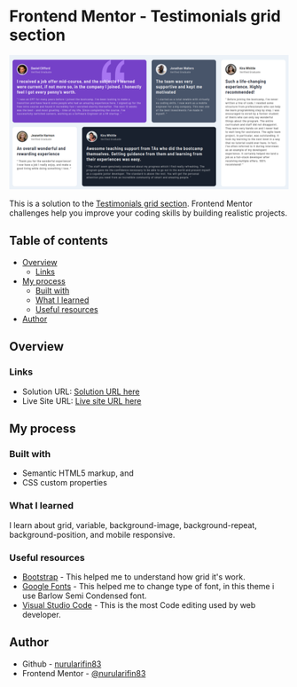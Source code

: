 # Frontend Mentor - Testimonials grid section

![Design preview for the Testimonials grid section coding challenge](https://raw.githubusercontent.com/nurularifin83/Testimonials-grid-section/main/assets/images/Screenshot%20from%202024-02-03%2020-48-51.png)

This is a solution to the [Testimonials grid section](https://www.frontendmentor.io/solutions/this-is-responsive-testimonials-grid-sections-page-using-custom-css-jw2MFg-VCY). Frontend Mentor challenges help you improve your coding skills by building realistic projects.

## Table of contents

- [Overview](#overview)
    - [Links](#links)
- [My process](#my-process)
    - [Built with](#built-with)
    - [What I learned](#what-i-learned)
    - [Useful resources](#useful-resources)
- [Author](#author)

## Overview

### Links

- Solution URL: [Solution URL here](https://www.frontendmentor.io/solutions/this-is-responsive-testimonials-grid-sections-page-using-custom-css-jw2MFg-VCY)
- Live Site URL: [Live site URL here](https://nurularifin83.github.io/Testimonials-grid-section/)

## My process

### Built with

- Semantic HTML5 markup, and
- CSS custom properties

### What I learned

I learn about grid, variable, background-image, background-repeat, background-position, and mobile responsive.

### Useful resources

- [Bootstrap](https://getbootstrap.com/docs/4.0/layout/grid/) - This helped me to understand how grid it's work.
- [Google Fonts](https://fonts.google.com/) - This helped me to change type of font, in this theme i use Barlow Semi Condensed font.
- [Visual Studio Code](https://code.visualstudio.com/) - This is the most Code editing used by web developer.

## Author

- Github - [nurularifin83](https://github.com/nurularifin83)
- Frontend Mentor - [@nurularifin83](https://www.frontendmentor.io/profile/nurularifin83)
